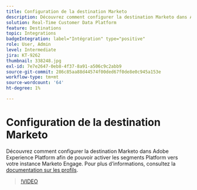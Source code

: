 ```yaml
---
title: Configuration de la destination Marketo
description: Découvrez comment configurer la destination Marketo dans Adobe Experience Platform afin de pouvoir activer les segments Platform vers votre instance Marketo Engage.
solution: Real-Time Customer Data Platform
feature: Destinations
topic: Integrations
badgeIntegration: label="Intégration" type="positive"
role: User, Admin
level: Intermediate
jira: KT-9262
thumbnail: 338248.jpg
exl-id: 7e7e2647-0eb8-4f37-8a91-a506c9c2abb9
source-git-commit: 286c85aa88d44574f00ded67f0de8e0c945a153e
workflow-type: tm+mt
source-wordcount: '64'
ht-degree: 1%

---
```


# Configuration de la destination Marketo

Découvrez comment configurer la destination Marketo dans Adobe Experience Platform afin de pouvoir activer les segments Platform vers votre instance Marketo Engage. Pour plus d’informations, consultez la [documentation sur les profils](https://experienceleague.adobe.com/docs/experience-platform/rtcdp/profile/profile-browse.html?lang=fr).

>[!VIDEO](https://video.tv.adobe.com/v/338248?learn=on&enablevpops)


